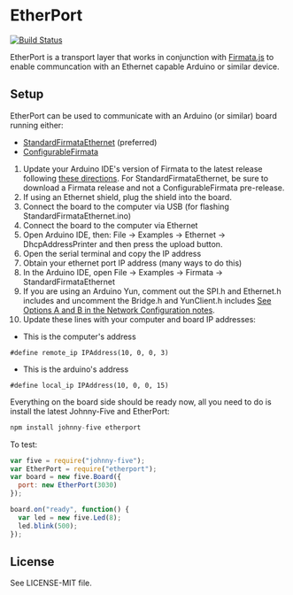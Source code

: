 # EtherPort

[![Build Status](https://travis-ci.org/rwaldron/etherport.svg?branch=master)](https://travis-ci.org/rwaldron/etherport)


EtherPort is a transport layer that works in conjunction with [Firmata.js]() to enable communcation with an Ethernet capable Arduino or similar device. 



## Setup

EtherPort can be used to communicate with an Arduino (or similar) board running either: 

- [StandardFirmataEthernet](https://github.com/firmata/arduino) (preferred)
- [ConfigurableFirmata](https://github.com/firmata/arduino/tree/configurable)



1. Update your Arduino IDE's version of Firmata to the latest release following [these directions](https://github.com/firmata/arduino/blob/master/readme.md#updating-firmata-in-the-arduino-ide). For StandardFirmataEthernet, be sure to download a Firmata release and not a ConfigurableFirmata pre-release.
2. If using an Ethernet shield, plug the shield into the board.
3. Connect the board to the computer via USB (for flashing StandardFirmataEthernet.ino)
4. Connect the board to the computer via Ethernet 
5. Open Arduino IDE, then: File -> Examples -> Ethernet -> DhcpAddressPrinter and then press the upload button.
6. Open the serial terminal and copy the IP address
7. Obtain your ethernet port IP address (many ways to do this)
8. In the Arduino IDE, open File -> Examples -> Firmata -> StandardFirmataEthernet
9. If you are using an Arduino Yun, comment out the SPI.h and Ethernet.h includes and uncomment the Bridge.h and YunClient.h includes [See Options A and B in the Network Configuration notes](https://github.com/firmata/arduino/blob/master/examples/StandardFirmataEthernet/StandardFirmataEthernet.ino#L74-L99).
10. Update these lines with your computer and board IP addresses: 
  - This is the computer's address 
  ```
  #define remote_ip IPAddress(10, 0, 0, 3)
  ```
  - This is the arduino's address

  ```
  #define local_ip IPAddress(10, 0, 0, 15)
  ```

Everything on the board side should be ready now, all you need to do is install the latest Johnny-Five and EtherPort: 

```js
npm install johnny-five etherport
```

To test: 

```js
var five = require("johnny-five");
var EtherPort = require("etherport");
var board = new five.Board({ 
  port: new EtherPort(3030) 
});

board.on("ready", function() {
  var led = new five.Led(8);
  led.blink(500);
});
```



## License
See LICENSE-MIT file.
